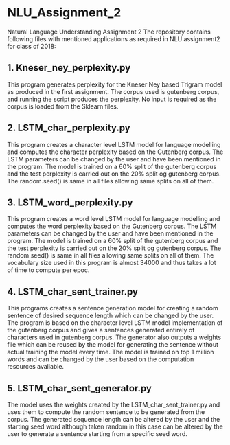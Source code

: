 # NLU_Assignment_2
Natural Language Understanding Assignment 2 
The repository contains following files with mentioned applications as required in NLU assignment2 for class of 2018:

## 1. Kneser_ney_perplexity.py
This program generates perplexity for the Kneser Ney based Trigram model as produced in the first assignment. The corpus used is     gutenberg corpus, and running the script produces the perplexity. No input is required as the corpus is loaded from the Sklearn files.

## 2. LSTM_char_perplexity.py
This program creates a character level LSTM model for language modelling and computes the character perplexity based on the Gutenberg corpus. The LSTM parameters can be changed by the user and have been mentioned in the program. The model is trained on a 60% split of the gutenberg corpus and the test perplexity is carried out on the 20% split og gutenberg corpus. The random.seed() is same in all files allowing same splits on all of them.

## 3. LSTM_word_perplexity.py
This program creates a word level LSTM model for language modelling and computes the word perplexity based on the Gutenberg corpus. The LSTM parameters can be changed by the user and have been mentioned in the program. The model is trained on a 60% split of the gutenberg corpus and the test perplexity is carried out on the 20% split og gutenberg corpus. The random.seed() is same in all files allowing same splits on all of them. The vocabulary size used in this program is almost 34000 and thus takes a lot of time to compute per epoc.

## 4. LSTM_char_sent_trainer.py
This programs creates a sentence generation model for creating a random sentence of desired sequence length which can be changed by the user. The program is based on the character level LSTM model implementation of the gutenberg corpus and gives a sentences generated entirely of characters used in gutenberg corpus. The generator also outputs a weights file which can be reused by the model for generating the sentence without actual training the model every time. The model is trained on top 1 million words and can be changed by the user based on the computation resources avaliable.

## 5. LSTM_char_sent_generator.py
The model uses the weights created by the LSTM_char_sent_trainer.py and uses them to compute the random sentence to be generated from the corpus. The generated sequence length can be altered by the user and the starting seed word although taken random in this case can be altered by the user to generate a sentence starting from a specific seed word.
